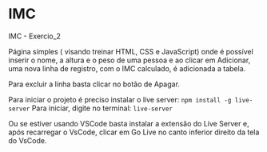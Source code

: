 # IMC
IMC - Exercio_2

Página simples ( visando treinar HTML, CSS e JavaScript) onde é possível inserir o nome, a altura e o peso
de uma pessoa e ao clicar em Adicionar, uma nova linha de registro, com o IMC calculado, é adicionada a tabela.

Para excluir a linha basta clicar no botão de Apagar.

Para iniciar o projeto é preciso instalar o live server: 
    `npm install -g live-server`
Para iniciar, digite no terminal:
    `live-server`

Ou se estiver usando VSCode basta instalar a extensão do Live Server e,
após recarregar o VsCode, clicar em Go Live no canto inferior direito
da tela do VsCode.
